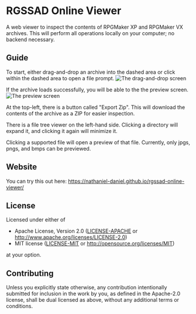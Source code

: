 # RGSSAD Online Viewer

A web viewer to inspect the contents of RPGMaker XP and RPGMaker VX archives.
This will perform all operations locally on your computer; no backend necessary.

## Guide

To start, either drag-and-drop an archive into the dashed area or click within the dashed area to open a file prompt.
![The drag-and-drop screen](./doc/images/drag-and-drop.png)

If the archive loads successfully, you will be able to the the preview screen.
![The preview screen](./doc/images/preview.png)

At the top-left, there is a button called "Export Zip".
This will download the contents of the archive as a ZIP for easier inspection.

There is a file tree viewer on the left-hand side.
Clicking a directory will expand it, and clicking it again will minimize it.

Clicking a supported file will open a preview of that file.
Currently, only jpgs, pngs, and bmps can be previewed.

## Website

You can try this out here:
https://nathaniel-daniel.github.io/rgssad-online-viewer/

## License

Licensed under either of

- Apache License, Version 2.0
  ([LICENSE-APACHE](LICENSE-APACHE) or http://www.apache.org/licenses/LICENSE-2.0)
- MIT license
  ([LICENSE-MIT](LICENSE-MIT) or http://opensource.org/licenses/MIT)

at your option.

## Contributing

Unless you explicitly state otherwise, any contribution intentionally submitted for inclusion in the work by you, as defined in the Apache-2.0 license, shall be dual licensed as above, without any additional terms or conditions.
